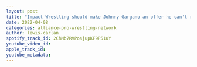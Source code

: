 ```yaml
---
layout: post
title: "Impact Wrestling should make Johnny Gargano an offer he can't refuse; Cody Rhodes; Savannah Evans"
date: 2022-04-08
categories: alliance-pro-wrestling-network
author: lewis-carlan
spotify_track_id: 2ChMb7RVPosjupKF9P51uY
youtube_video_id: 
apple_track_id: 
youtube_metadata: 
---
```

